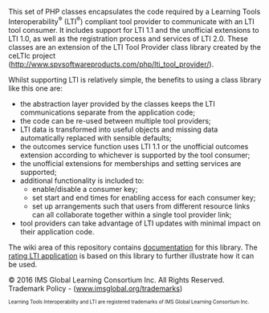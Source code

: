 ﻿This set of PHP classes encapsulates the code required by a Learning Tools Interoperability<sup>®</sup> (LTI<sup>®</sup>) compliant tool provider to communicate with an LTI tool consumer.
It includes support for LTI 1.1 and the unofficial extensions to LTI 1.0, as well as the registration process and services of LTI 2.0.
These classes are an extension of the LTI Tool Provider class library created by the ceLTIc project (http://www.spvsoftwareproducts.com/php/lti_tool_provider/).

Whilst supporting LTI is relatively simple, the benefits to using a class library like this one are:
* the abstraction layer provided by the classes keeps the LTI communications separate from the application code;
* the code can be re-used between multiple tool providers;
* LTI data is transformed into useful objects and missing data automatically replaced with sensible defaults;
* the outcomes service function uses LTI 1.1 or the unofficial outcomes extension according to whichever is supported by the tool consumer;
* the unofficial extensions for memberships and setting services are supported;
* additional functionality is included to:
    * enable/disable a consumer key;
    * set start and end times for enabling access for each consumer key;
    * set up arrangements such that users from different resource links can all collaborate together within a single tool provider link;
* tool providers can take advantage of LTI updates with minimal impact on their application code.

The wiki area of this repository contains [documentation](https://github.com/1EdTech/LTI-Tool-Provider-Library-PHP/wiki) for this library.  The [rating LTI application](https://github.com/1EdTech/LTI-Sample-Tool-Provider-PHP) is based on this library to further illustrate how it can be used.

&copy; 2016 IMS Global Learning Consortium Inc. All Rights Reserved. Trademark Policy - (www.imsglobal.org/trademarks)

<sup><sub>Learning Tools Interoperability and LTI are registered trademarks of IMS Global Learning Consortium Inc.</sub></sup>
